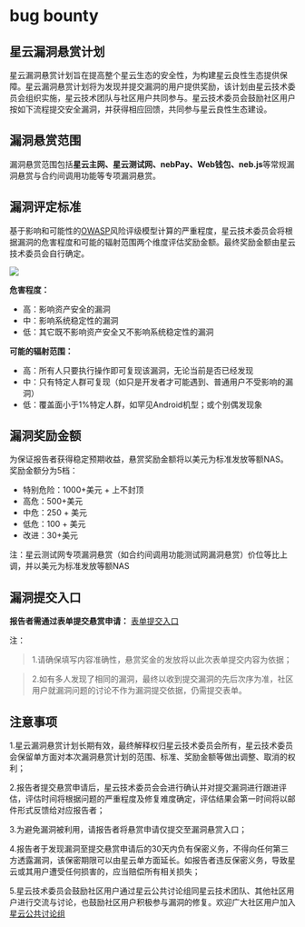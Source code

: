 # bug bounty
## 星云漏洞悬赏计划
星云漏洞悬赏计划旨在提高整个星云生态的安全性，为构建星云良性生态提供保障。星云漏洞悬赏计划将为发现并提交漏洞的用户提供奖励，该计划由星云技术委员会组织实施，星云技术团队与社区用户共同参与。星云技术委员会鼓励社区用户按如下流程提交安全漏洞，并获得相应回馈，共同参与星云良性生态建设。

## 漏洞悬赏范围
漏洞悬赏范围包括**星云主网、星云测试网、nebPay、Web钱包、neb.js**等常规漏洞悬赏与合约间调用功能等专项漏洞悬赏。

## 漏洞评定标准
基于影响和可能性的[OWASP](https://www.owasp.org/index.php/OWASP_Risk_Rating_Methodology)风险评级模型计算的严重程度，星云技术委员会将根据漏洞的危害程度和可能的辐射范围两个维度评估奖励金额。最终奖励金额由星云技术委员会自行确定。

![](https://blog.nebulas.io/wp-content/uploads/2018/11/%E5%AE%89%E5%85%A8%E7%AD%89%E7%BA%A7.png)

**危害程度：**
- 高：影响资产安全的漏洞
- 中：影响系统稳定性的漏洞
- 低：其它既不影响资产安全又不影响系统稳定性的漏洞

**可能的辐射范围：**
- 高：所有人只要执行操作即可复现该漏洞，无论当前是否已经发现
- 中：只有特定人群可复现（如只是开发者才可能遇到、普通用户不受影响的漏洞）
- 低：覆盖面小于1%特定人群，如罕见Android机型；或个别偶发现象

## 漏洞奖励金额
为保证报告者获得稳定预期收益，悬赏奖励金额将以美元为标准发放等额NAS。
奖励金额分为5档：
- 特别危险：1000+美元 +  上不封顶
- 高危：500+美元 
- 中危：250 + 美元
- 低危：100 + 美元
- 改进：30+美元 

注：星云测试网专项漏洞悬赏（如合约间调用功能测试网漏洞悬赏）价位等比上调，并以美元为标准发放等额NAS

## 漏洞提交入口
**报告者需通过表单提交悬赏申请：**
[表单提交入口](https://goo.gl/forms/5ysl61Mjpn6yDEuN2)

注：
> 1.请确保填写内容准确性，悬赏奖金的发放将以此次表单提交内容为依据；

> 2.如有多人发现了相同的漏洞，最终以收到提交漏洞的先后次序为准，社区用户就漏洞问题的讨论不作为漏洞提交依据，仍需提交表单。

## 注意事项
1.星云漏洞悬赏计划长期有效，最终解释权归星云技术委员会所有，星云技术委员会保留单方面对本次漏洞悬赏计划的范围、标准、奖励金额等做出调整、取消的权利；

2.报告者提交悬赏申请后，星云技术委员会会进行确认并对提交漏洞进行跟进评估，评估时间将根据问题的严重程度及修复难度确定，评估结果会第一时间将以邮件形式反馈给对应报告者；

3.为避免漏洞被利用，请报告者将悬赏申请仅提交至漏洞悬赏入口；

4.报告者于发现漏洞至提交悬赏申请后的30天内负有保密义务，不得向任何第三方透露漏洞，该保密期限可以由星云单方面延长。如报告者违反保密义务，导致星云或其用户遭受任何损害的，应当赔偿所有相关损失；

5.星云技术委员会鼓励社区用户通过星云公共讨论组同星云技术团队、其他社区用户进行交流与讨论，也鼓励社区用户积极参与漏洞的修复。欢迎广大社区用户加入[星云公共讨论组](https://lists.nebulas.io/cgi-bin/mailman/listinfo)


